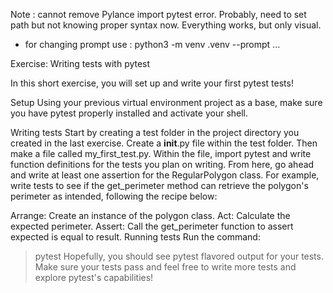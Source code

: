 Note : cannot remove Pylance import pytest error.
Probably, need to set path but not knowing proper syntax now.
Everything works, but only visual.

- for changing prompt use : python3 -m venv .venv --prompt ...

Exercise: Writing tests with pytest


In this short exercise, you will set up and write your first pytest tests!

Setup
Using your previous virtual environment project as a base, make sure you have pytest properly installed and activate your shell.

Writing tests
Start by creating a test folder in the project directory you created in the last exercise.
Create a __init__.py file within the test folder.
Then make a file called my_first_test.py.
Within the file, import pytest and write function definitions for the tests you plan on writing. From here, go ahead and write at least one assertion for the RegularPolygon class.
For example, write tests to see if the get_perimeter method can retrieve the polygon's perimeter as intended, following the recipe below:

Arrange: Create an instance of the polygon class.
Act: Calculate the expected perimeter.
Assert: Call the get_perimeter function to assert expected is equal to result.
Running tests
Run the command:

> pytest
Hopefully, you should see pytest flavored output for your tests. Make sure your tests pass and feel free to write more tests and explore pytest's capabilities!